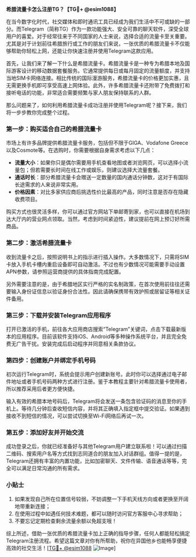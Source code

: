 **希腊流量卡怎么注册TG？【TG💪+ @esim1088】**

在当今数字化时代，社交媒体和即时通讯工具已经成为我们生活中不可或缺的一部分。而Telegram（简称TG）作为一款功能强大、安全可靠的聊天软件，深受全球用户的喜爱。对于经常往来于不同国家的人士来说，选择合适的流量卡至关重要。尤其是对于计划前往希腊旅行或工作的朋友们来说，一张优质的希腊流量卡不仅能够帮助你轻松上网，还能让你快速注册并使用Telegram这款应用。

首先，让我们来了解一下什么是希腊流量卡。希腊流量卡是一种专为希腊本地及国际游客设计的移动数据套餐服务。它通常提供每日或每月固定的流量额度，并支持当地SIM卡网络连接。相比传统的国际漫游服务，希腊流量卡的价格更加实惠，且无需更换手机即可享受高速上网体验。此外，许多希腊流量卡还附带了免费拨打和接听电话的功能，非常适合需要频繁与家人朋友保持联系的人群。

那么问题来了，如何利用希腊流量卡成功注册并使用Telegram呢？接下来，我们将一步步教你完成整个过程。

### 第一步：购买适合自己的希腊流量卡

市场上有许多品牌提供希腊流量卡服务，包括但不限于GIGA、Vodafone Greece以及Cosmote等。在选购时，你需要根据自身需求考虑以下几点：

- **流量大小**：如果你只是偶尔需要用手机查看地图或者浏览网页，可以选择小流量包；但若需要长时间在线工作或娱乐，则建议选择大流量套餐。
- **通话时长**：部分希腊流量卡会赠送一定数量的国内通话分钟数，这对于有国际长途需求的人来说非常实用。
- **价格因素**：对比多家供应商后挑选性价比最高的产品，同时注意是否存在隐藏收费项目。

购买方式也很灵活多样，你可以通过官方网站下单邮寄到家，也可以直接在机场到达大厅内的营业网点领取。当然，考虑到时间紧迫性，建议提前在网上预订好所需商品。

### 第二步：激活希腊流量卡

收到流量卡之后，按照说明书上的指示进行插入操作。大多数情况下，只需将SIM卡放入手机卡槽内重启设备即可自动激活。不过也有少数情况可能需要手动设置APN参数，请参照运营商提供的具体指南完成配置。

另外需要注意的是，由于希腊地区实行严格的实名制政策，在首次使用前往往还需要输入身份证信息以验证身份合法性。因此请确保携带有效护照或居留证等相关证件备用。

### 第三步：下载并安装Telegram应用程序

打开已激活的手机，前往各大应用商店搜索“Telegram”关键词，点击下载最新版本的应用程序。目前该软件支持iOS、Android等多种操作系统平台，并且完全免费无广告干扰。安装完成后启动程序并同意相关条款协议。

### 第四步：创建账户并绑定手机号码

初次运行Telegram时，系统会提示用户创建新账号。此时你可以选择通过电子邮件地址或者手机号码两种方式进行注册。鉴于本教程主要针对希腊流量卡使用者，所以推荐采用后者更方便快捷。

输入有效的希腊本地号码后，Telegram将会发送一条包含验证码的消息至你的手机上。等待几分钟后查收短信内容，并将其正确填入指定框中提交验证。如果遇到接收不到短信的情况，可以尝试切换至Wi-Fi网络后再试一次。

### 第五步：添加好友并开始交流

成功登录之后，你就已经准备好与其他Telegram用户建立联系啦！可以通过扫描二维码、搜索用户名等方式找到志同道合的朋友加入对话群组。值得一提的是，Telegram还拥有丰富的内置功能，比如加密聊天、文件传输、语音通话等等，完全可以满足日常沟通的所有需求。

### 小贴士

1. 如果发现自己所在位置信号较弱，不妨调整一下手机天线方向或者更换至开阔地带重新连接；
2. 在使用过程中如遇任何技术难题，都可以随时访问官方客服中心寻求帮助；
3. 不要忘记定期检查剩余流量余额以免超支哦！

综上所述，借助一张优质的希腊流量卡加上正确的指导步骤，任何人都能轻松搞定Telegram注册流程。希望这篇文章对你有所帮助，祝你在异国他乡也能畅享便捷高效的社交生活！[[TG💪+ @esim1088](https://t.me/s/esim1088) ![Image](https://i.postimg.cc/4NQfJmqS/Snipaste-2025-05-13-00-14-12.png)]